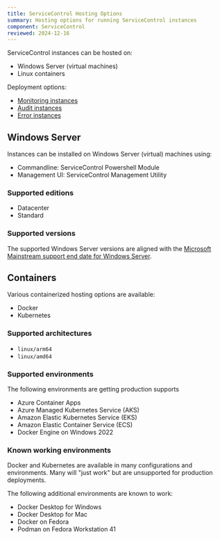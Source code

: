 ```yaml
---
title: ServiceControl Hosting Options
summary: Hosting options for running ServiceControl instances
component: ServiceControl
reviewed: 2024-12-16
---
```


ServiceControl instances can be hosted on:

- Windows Server (virtual machines)
- Linux containers


Deployment options:

- [Monitoring instances](/servicecontrol/monitoring-instances/deployment/)
- [Audit instances](/servicecontrol/audit-instances/deployment/)
- [Error instances](/servicecontrol/servicecontrol-instances/deployment/)

## Windows Server

Instances can be installed on Windows Server (virtual) machines using:

- Commandline: ServiceControl Powershell Module
- Management UI: ServiceControl Management Utility

### Supported editions

- Datacenter
- Standard

### Supported versions

The supported Windows Server versions are aligned with the [Microsoft Mainstream support end date for Windows Server](https://learn.microsoft.com/en-us/windows-server/get-started/windows-server-release-info).

## Containers

Various containerized hosting options are available:

- Docker
- Kubernetes

### Supported architectures

- `linux/arm64`
- `linux/amd64`

### Supported environments

The following environments are getting production supports

- Azure Container Apps
- Azure Managed Kubernetes Service (AKS) 
- Amazon Elastic Kubernetes Service (EKS)
- Amazon Elastic Container Service (ECS)
- Docker Engine on Windows 2022


### Known working environments

Docker and Kubernetes are available in many configurations and environments. Many will "just work" but are unsupported for production deployments.

The following additional environments are known to work:

- Docker Desktop for Windows
- Docker Desktop for Mac
- Docker on Fedora
- Podman on Fedora Workstation 41
